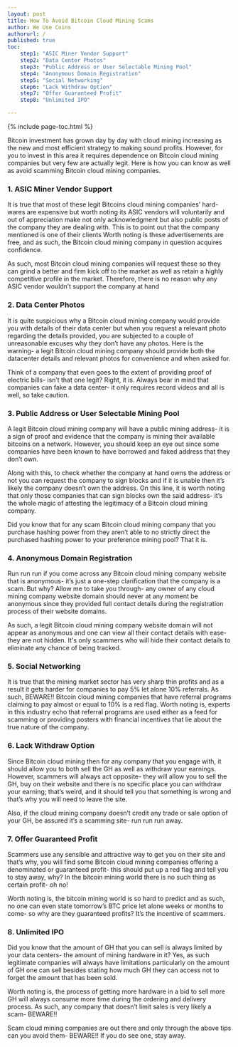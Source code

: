 ```yaml
---
layout: post
title: How To Avoid Bitcoin Cloud Mining Scams
author: We Use Coins
authorurl: /
published: true
toc:
	step1: "ASIC Miner Vendor Support"
	step2: "Data Center Photos"
	step3: "Public Address or User Selectable Mining Pool"
	step4: "Anonymous Domain Registration"
	step5: "Social Networking"
	step6: "Lack Withdraw Option"
	step7: "Offer Guaranteed Profit"
	step8: "Unlimited IPO"

---
```


{% include page-toc.html %}
<p>Bitcoin investment has grown day by day with cloud mining increasing as the new and most efficient strategy to making sound profits. However, for you to invest in this area it requires dependence on Bitcoin cloud mining companies but very few are actually legit. Here is how you can know as well as avoid scamming Bitcoin cloud mining companies. 
<p><h3><b>1. </b><a name="step1" class="anchor">ASIC Miner Vendor Support</a></h3>
<p>It is true that most of these legit Bitcoins cloud mining companies’ hard-wares are expensive but worth noting its ASIC vendors will voluntarily and out of appreciation make not only acknowledgment but also public posts of the company they are dealing with. This is to point out that the company mentioned is one of their clients Worth noting is these advertisements are free, and as such, the Bitcoin cloud mining company in question acquires confidence.
<p>As such, most Bitcoin cloud mining companies will request these so they can grind a better and firm kick off to the market as well as retain a highly competitive profile in the market. Therefore, there is no reason why any ASIC vendor wouldn’t support the company at hand 
<p><h3><b>2. </b><a name="step2" class="anchor">Data Center Photos</a></h3>
<p>It is quite suspicious why a Bitcoin cloud mining company would provide you with details of their data center but when you request a relevant photo regarding the details provided, you are subjected to a couple of unreasonable excuses why they don’t have any photos. Here is the warning- a legit Bitcoin cloud mining company should provide both the datacenter details and relevant photos for convenience and when asked for.
<p>Think of a company that even goes to the extent of providing proof of electric bills- isn’t that one legit? Right, it is. Always bear in mind that companies can fake a data center- it only requires record videos and all is well, so take caution. 
<p><h3><b>3. </b><a name="step3" class="anchor">Public Address or User Selectable Mining Pool</a></h3>
<p>A legit Bitcoin cloud mining company will have a public mining address- it is a sign of proof and evidence that the company is mining their available bitcoins on a network. However, you should keep an eye out since some companies have been known to have borrowed and faked address that they don’t own.
<p>Along with this, to check whether the company at hand owns the address or not you can request the company to sign blocks and if it is unable then it’s likely the company doesn’t own the address. On this line, it is worth noting that only those companies that can sign blocks own the said address- it’s the whole magic of attesting the legitimacy of a Bitcoin cloud mining company.
<p>Did you know that for any scam Bitcoin cloud mining company that you purchase hashing power from they aren’t able to no strictly direct the purchased hashing power to your preference mining pool? That it is. 
<p><h3><b>4. </b><a name="step4" class="anchor">Anonymous Domain Registration</a></h3>
<p>Run run run if you come across any Bitcoin cloud mining company website that is anonymous- it’s just a one-step clarification that the company is a scam. But why? Allow me to take you through- any owner of any cloud mining company website domain should never at any moment be anonymous since they provided full contact details during the registration process of their website domains.
<p>As such, a legit Bitcoin cloud mining company website domain will not appear as anonymous and one can view all their contact details with ease- they are not hidden. It's only scammers who will hide their contact details to eliminate any chance of being tracked. 
<p><h3><b>5. </b><a name="step5" class="anchor">Social Networking</a></h3>
<p>It is true that the mining market sector has very sharp thin profits and as a result it gets harder for companies to pay 5% let alone 10% referrals. As such, BEWARE!! Bitcoin cloud mining companies that have referral programs claiming to pay almost or equal to 10% is a red flag. Worth noting is, experts in this industry echo that referral programs are used either as a feed for scamming or providing posters with financial incentives that lie about the true nature of the company. 
<p><h3><b>6. </b><a name="step6" class="anchor">Lack Withdraw Option</a></h3>
<p>Since Bitcoin cloud mining then for any company that you engage with, it should allow you to both sell the GH as well as withdraw your earnings. However, scammers will always act opposite- they will allow you to sell the GH, buy on their website and there is no specific place you can withdraw your earning; that’s weird, and it should tell you that something is wrong and that’s why you will need to leave the site.
<p>Also, if the cloud mining company doesn’t credit any trade or sale option of your GH, be assured it’s a scamming site- run run run away. 
<p><h3><b>7. </b><a name="step7" class="anchor">Offer Guaranteed Profit</a></h3>
<p>Scammers use any sensible and attractive way to get you on their site and that’s why, you will find some Bitcoin cloud mining companies offering a denominated or guaranteed profit- this should put up a red flag and tell you to stay away, why? In the bitcoin mining world there is no such thing as certain profit- oh no!
<p>Worth noting is, the bitcoin mining world is so hard to predict and as such, no one can even state tomorrow’s BTC price let alone weeks or months to come- so why are they guaranteed profits? It’s the incentive of scammers. 
<p><h3><b>8. </b><a name="step8" class="anchor">Unlimited IPO</a></h3>
<p>Did you know that the amount of GH that you can sell is always limited by your data centers- the amount of mining hardware in it? Yes, as such legitimate companies will always have limitations particularly on the amount of GH one can sell besides stating how much GH they can access not to forget the amount that has been sold.
<p>Worth noting is, the process of getting more hardware in a bid to sell more GH will always consume more time during the ordering and delivery process. As such, any company that doesn’t limit sales is very likely a scam- BEWARE!! 
<p>Scam cloud mining companies are out there and only through the above tips can you avoid them- BEWARE!! If you do see one, stay away.